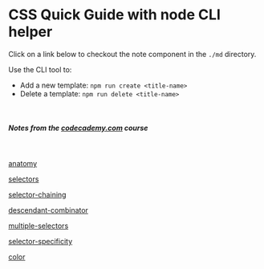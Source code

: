 # CSS Quick Guide with node CLI helper

Click on a link below to checkout the note component in the `./md` directory.

Use the CLI tool to:
- Add a new template: `npm run create <title-name>`
- Delete a template: `npm run delete <title-name>`

<br>

##### Notes from the [codecademy.com](https://www.codeacademy.com/courses/learn-css) course

<br>

[anatomy](./md/anatomy.md#anatomy)

[selectors](./md/selectors.md#selectors)

[selector-chaining](./md/selector-chaining.md#selector-chaining)

[descendant-combinator](./md/descendant-combinator.md#descendant-combinator)

[multiple-selectors](./md/multiple-selectors.md#multiple-selectors)

[selector-specificity](./md/selector-specificity.md#selector-specificity)

[color](./md/color.md#color)